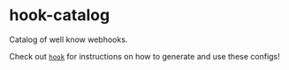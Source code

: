 # hook-catalog

Catalog of well know webhooks.

Check out [`hook`](https://github.com/eddiezane/hook) for instructions on how to generate and use these configs!
